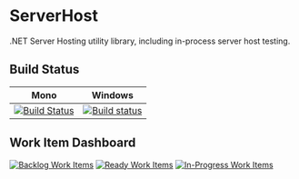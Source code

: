 # ServerHost

.NET Server Hosting utility library, including in-process server host testing.

## Build Status

Mono | Windows
---- | -------
[![Build Status](https://travis-ci.org/jthelin/ServerHost.svg?branch=master)](https://travis-ci.org/jthelin/ServerHost) | [![Build status](https://ci.appveyor.com/api/projects/status/2y41gnrcl5nqldw6/branch/master?svg=true)](https://ci.appveyor.com/project/jthelin/serverhost/branch/master)

## Work Item Dashboard

[![Backlog Work Items](https://badge.waffle.io/jthelin/ServerHost.png?label=backlog&title=Backlog)](https://waffle.io/jthelin/ServerHost)
[![Ready Work Items](https://badge.waffle.io/jthelin/ServerHost.png?label=ready&title=Ready)](https://waffle.io/jthelin/ServerHost)
[![In-Progress Work Items](https://badge.waffle.io/jthelin/ServerHost.png?label=in%20progress&title=In%20Progress)](https://waffle.io/jthelin/ServerHost)
